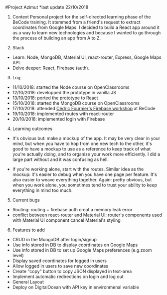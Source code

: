 #Project Azimut
*last update 22/10/2018

1. Context
Personal project for the self-directed learning phase of the BeCode training. It stemmed from a friend's request to extract coordinates from Google Maps. I decided to build a React app around it as a way to learn new technologies and because I wanted to go through the process of building an app from A to Z.

2. Stack
- Learn: Node, MongoDB,  Material UI, react-router, Express, Google Maps API.
- Delve deeper: React, Firebase (auth).

3. Log
- 11/10/2018: started the Node course on OpenClassrooms
- 12/10/2018: developped the prototype in vanilla JS
- 13/10/2018: ported the prototype to React
- 15/10/2018: started the MongoDB course on OpenClassrooms
- 17/10/2018: attended [Cédric Fournier's Firebase workshop](https://github.com/Cedric-Fournier/Becode-Workshop-Firebase) at BeCode
- 19/10/2018: implemented routes with react-router
- 20/10/2018: implemented login with Firebase

4. Learning outcomes

- It's obvious but: make a mockup of the app. It may be very clear in your mind, but when you have to hop from one new tech to the other, it's good to have a mockup to use as a reference to keep track of what you're actually doing, and to organize your work more efficiently. I did a large part without and it was confusing as hell.

- If you're working alone, start with the routes. Similar idea as the mockup: it's easier to debug when you have one page per feature. It's also easier to weave everything together. Again: pretty obvious, but when you work alone, you sometimes tend to trust your ability to keep everything in mind too much.

5. Current bugs

- Routing: routing + firebase auth creat a memory leak error
- conflict between react-router and Material UI: router's components used with Material UI component cancel Material's styling

6. Features to add

- CRUD in the MungoDB after login/signup
- Use info stored in DB to display coordinates on Google Maps
- Use info stored in DB to set up Google Maps preferences (e.g.zoom level)
- Display saved coordinates for logged in users
- Allow logged in users to save new coordinates
- Create "copy" button to copy JSON displayed in text-area
- Implement automatic redirections on login and log out
- General Layout
- Deploy on DigitalOcean with API key in environmenal variable